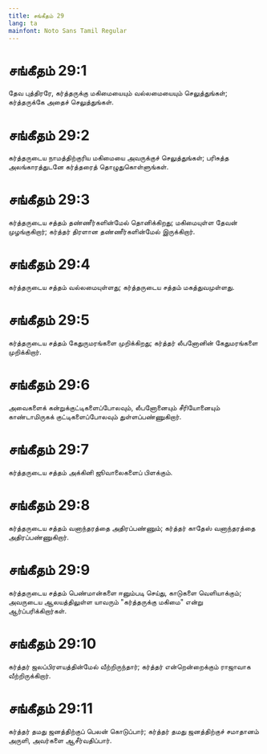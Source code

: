 ```yaml
---
title: சங்கீதம் 29
lang: ta
mainfont: Noto Sans Tamil Regular
---
```


# சங்கீதம் 29:1

தேவ புத்திரரே, கர்த்தருக்கு மகிமையையும் வல்லமையையும் செலுத்துங்கள்; கர்த்தருக்கே அதைச் செலுத்துங்கள்.

# சங்கீதம் 29:2

கர்த்தருடைய நாமத்திற்குரிய மகிமையை அவருக்குச் செலுத்துங்கள்; பரிசுத்த அலங்காரத்துடனே கர்த்தரைத் தொழுதுகொள்ளுங்கள்.

# சங்கீதம் 29:3

கர்த்தருடைய சத்தம் தண்ணீர்களின்மேல் தொனிக்கிறது; மகிமையுள்ள தேவன் முழங்குகிறார்; கர்த்தர் திரளான தண்ணீர்களின்மேல் இருக்கிறார்.

# சங்கீதம் 29:4

கர்த்தருடைய சத்தம் வல்லமையுள்ளது; கர்த்தருடைய சத்தம் மகத்துவமுள்ளது.

# சங்கீதம் 29:5

கர்த்தருடைய சத்தம் கேதுருமரங்களை முறிக்கிறது; கர்த்தர் லீபனோனின் கேதுமரங்களை முறிக்கிறார்.

# சங்கீதம் 29:6

அவைகளைக் கன்றுக்குட்டிகளைப்போலவும், லீபனோனையும் சீரியோனையும் காண்டாமிருகக் குட்டிகளைப்போலவும் துள்ளப்பண்ணுகிறார்.

# சங்கீதம் 29:7

கர்த்தருடைய சத்தம் அக்கினி ஜூவாலைகளைப் பிளக்கும்.

# சங்கீதம் 29:8

கர்த்தருடைய சத்தம் வனாந்தரத்தை அதிரப்பண்ணும்; கர்த்தர் காதேஸ் வனாந்தரத்தை அதிரப்பண்ணுகிறார்.

# சங்கீதம் 29:9

கர்த்தருடைய சத்தம் பெண்மான்களை ஈனும்படி செய்து, காடுகளை வெளியாக்கும்; அவருடைய ஆலயத்திலுள்ள யாவரும் &quot;கர்த்தருக்கு மகிமை&quot; என்று ஆர்ப்பரிக்கிறார்கள்.

# சங்கீதம் 29:10

கர்த்தர் ஜலப்பிரளயத்தின்மேல் வீற்றிருந்தார்; கர்த்தர் என்றென்றைக்கும் ராஜாவாக வீற்றிருக்கிறார்.

# சங்கீதம் 29:11

கர்த்தர் தமது ஜனத்திற்குப் பெலன் கொடுப்பார்; கர்த்தர் தமது ஜனத்திற்குச் சமாதானம் அருளி, அவர்களை ஆசீர்வதிப்பார்.

